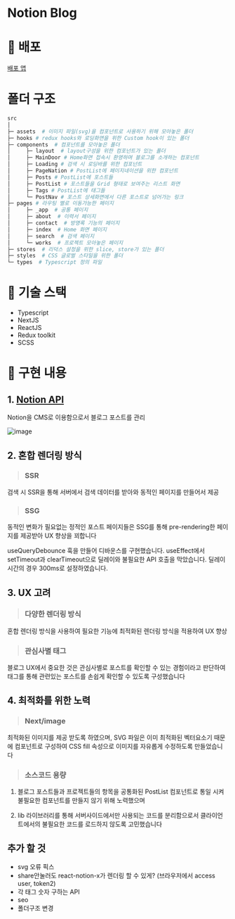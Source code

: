 # Notion Blog

# 🚀 배포

[배포 앱](https://notion-blog-shongs27.vercel.app/)

# 폴더 구조

```sh
src
│
├─ assets  # 이미지 파일(svg)을 컴포넌트로 사용하기 위해 모아놓은 폴더
├─ hooks # redux hooks와 로딩화면을 위한 Custom hook이 있는 폴더
├─ components  # 컴포넌트를 모아놓은 폴더
│     ├─ layout  # layout구성을 위한 컴포넌트가 있는 폴더
│     ├─ MainDoor # Home화면 접속시 환영하며 블로그를 소개하는 컴포넌트
│     ├─ Loading # 검색 시 로딩바를 위한 컴포넌트
│     ├─ PageNation # PostList에 페이지네이션을 위한 컴포넌트
│     ├─ Posts # PostList에 포스트들
│     ├─ PostList # 포스트들을 Grid 형태로 보여주는 리스트 화면
│     ├─ Tags # PostList에 태그들
│     └─ PostNav # 포스트 상세화면에서 다른 포스트로 넘어가는 링크
├─ pages # 라우팅 별로 이동가능한 페이지
│     ├─ _app  # 공통 페이지
│     ├─ about  # 이력서 페이지
│     ├─ contact  # 방명록 기능의 페이지
│     ├─ index  # Home 화면 페이지
│     ├─ search  # 검색 페이지
│     └─ works  # 프로젝트 모아놓은 페이지
├─ stores  # 리덕스 설정을 위한 slice, store가 있는 폴더
├─ styles  # CSS 글로벌 스타일을 위한 폴더
└─ types  # Typescript 정의 파일

```

# 📝 기술 스택

- Typescript
- NextJS
- ReactJS
- Redux toolkit
- SCSS

# 📌 구현 내용

## 1. [Notion API](https://developers.notion.com/reference/intro)

Notion을 CMS로 이용함으로서 블로그 포스트를 관리

![image](https://user-images.githubusercontent.com/55541745/185651801-c957c76c-9ddb-46bf-a09b-7b1e7fd23355.png)

## 2. 혼합 렌더링 방식

> ### SSR

검색 시 SSR을 통해 서버에서 검색 데이터를 받아와 동적인 페이지를 만들어서 제공

> ### SSG

동적인 변화가 필요없는 정적인 포스트 페이지들은 SSG를 통해 pre-rendering한 페이지를 제공받아 UX 향상을 꾀합니다

useQueryDebounce 훅을 만들어 디바운스를 구현했습니다. useEffect에서 setTimeout과 clearTimeout으로 딜레이와 불필요한 API 호출을 막았습니다. 딜레이 시간의 경우 300ms로 설정하였습니다.

## 3. UX 고려

> ### 다양한 렌더링 방식

혼합 렌더링 방식을 사용하여 필요한 기능에 최적화된 렌더링 방식을 적용하여 UX 향상

> ### 관심사별 태그

블로그 UX에서 중요한 것은 관심사별로 포스트를 확인할 수 있는 경험이라고 판단하여 태그를 통해 관련있는 포스트를 손쉽게 확인할 수 있도록 구성했습니다

## 4. 최적화를 위한 노력

> ### Next/image

최적화된 이미지를 제공 받도록 하였으며, SVG 파일은 이미 최적화된 벡터요소기 때문에 컴포넌트로 구성하여 CSS fill 속성으로 이미지를 자유롭게 수정하도록 만들었습니다

> ### 소스코드 용량

1. 블로그 포스트들과 프로젝트들의 항목을 공통화된 PostList 컴포넌트로 통일 시켜 불필요한 컴포넌트를 만들지 않기 위해 노력했으며

2. lib 라이브러리를 통해 서버사이드에서만 사용되는 코드를 분리함으로서 클라이언트에서의 불필요한 코드를 로드하지 않도록 고민했습니다

<!-- # 📸 구현 결과

|                                                             포스트                                                             |                                                            프로젝트                                                            |                                                           검색 기능                                                            |
| :----------------------------------------------------------------------------------------------------------------------------: | :----------------------------------------------------------------------------------------------------------------------------: | :----------------------------------------------------------------------------------------------------------------------------: |
| <img src="https://user-images.githubusercontent.com/62868465/169066625-8f7654f6-7672-4e61-9d8f-1ada1a31cfab.gif" width="180"/> | <img src="https://user-images.githubusercontent.com/62868465/169066590-cf38273d-a361-41fe-8f8f-491138f3c4bd.gif" width="180"/> | <img src="https://user-images.githubusercontent.com/62868465/169066399-6c348e41-b15c-4587-a451-74975fa8ca76.gif" width="180"/> | -->

## 추가 할 것

- svg 오류 픽스
- share안눌러도 react-notion-x가 렌더링 할 수 있게? (브라우저에서 access user, token2)
- 각 태그 숫자 구하는 API
- seo
- 폴더구조 변경
